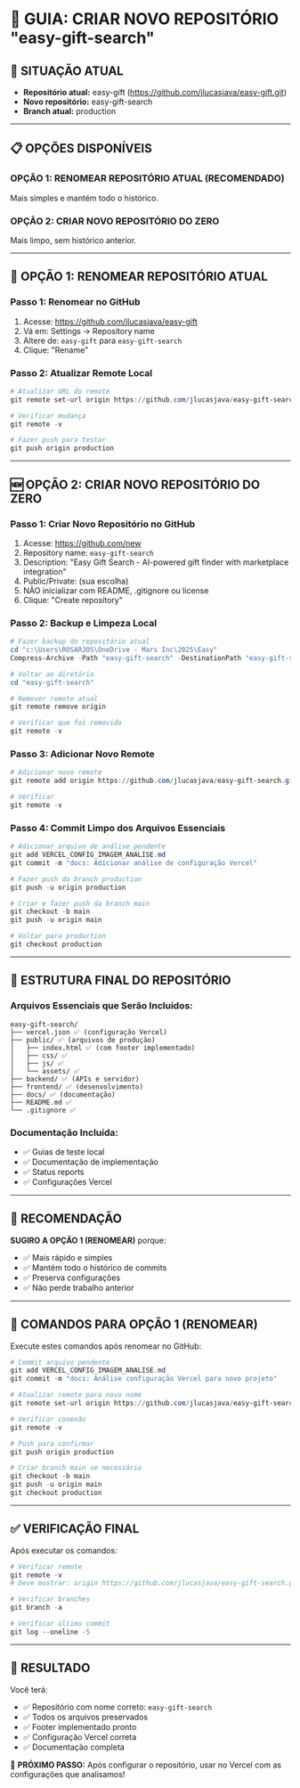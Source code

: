 # 🚀 GUIA: CRIAR NOVO REPOSITÓRIO "easy-gift-search"

## 🎯 SITUAÇÃO ATUAL
- **Repositório atual:** easy-gift (https://github.com/jlucasjava/easy-gift.git)
- **Novo repositório:** easy-gift-search
- **Branch atual:** production

---

## 📋 OPÇÕES DISPONÍVEIS

### **OPÇÃO 1: RENOMEAR REPOSITÓRIO ATUAL (RECOMENDADO)**
Mais simples e mantém todo o histórico.

### **OPÇÃO 2: CRIAR NOVO REPOSITÓRIO DO ZERO**
Mais limpo, sem histórico anterior.

---

## 🔧 OPÇÃO 1: RENOMEAR REPOSITÓRIO ATUAL

### **Passo 1: Renomear no GitHub**
1. Acesse: https://github.com/jlucasjava/easy-gift
2. Vá em: Settings → Repository name
3. Altere de: `easy-gift` para `easy-gift-search`
4. Clique: "Rename"

### **Passo 2: Atualizar Remote Local**
```powershell
# Atualizar URL do remote
git remote set-url origin https://github.com/jlucasjava/easy-gift-search.git

# Verificar mudança
git remote -v

# Fazer push para testar
git push origin production
```

---

## 🆕 OPÇÃO 2: CRIAR NOVO REPOSITÓRIO DO ZERO

### **Passo 1: Criar Novo Repositório no GitHub**
1. Acesse: https://github.com/new
2. Repository name: `easy-gift-search`
3. Description: "Easy Gift Search - AI-powered gift finder with marketplace integration"
4. Public/Private: (sua escolha)
5. NÃO inicializar com README, .gitignore ou license
6. Clique: "Create repository"

### **Passo 2: Backup e Limpeza Local**
```powershell
# Fazer backup do repositório atual
cd "c:\Users\ROSARJOS\OneDrive - Mars Inc\2025\Easy"
Compress-Archive -Path "easy-gift-search" -DestinationPath "easy-gift-search-backup.zip"

# Voltar ao diretório
cd "easy-gift-search"

# Remover remote atual
git remote remove origin

# Verificar que foi removido
git remote -v
```

### **Passo 3: Adicionar Novo Remote**
```powershell
# Adicionar novo remote
git remote add origin https://github.com/jlucasjava/easy-gift-search.git

# Verificar
git remote -v
```

### **Passo 4: Commit Limpo dos Arquivos Essenciais**
```powershell
# Adicionar arquivo de análise pendente
git add VERCEL_CONFIG_IMAGEM_ANALISE.md
git commit -m "docs: Adicionar análise de configuração Vercel"

# Fazer push da branch production
git push -u origin production

# Criar e fazer push da branch main
git checkout -b main
git push -u origin main

# Voltar para production
git checkout production
```

---

## 📁 ESTRUTURA FINAL DO REPOSITÓRIO

### **Arquivos Essenciais que Serão Incluídos:**
```
easy-gift-search/
├── vercel.json ✅ (configuração Vercel)
├── public/ ✅ (arquivos de produção)
│   ├── index.html ✅ (com footer implementado)
│   ├── css/ ✅
│   ├── js/ ✅
│   └── assets/ ✅
├── backend/ ✅ (APIs e servidor)
├── frontend/ ✅ (desenvolvimento)
├── docs/ ✅ (documentação)
├── README.md ✅
└── .gitignore ✅
```

### **Documentação Incluída:**
- ✅ Guias de teste local
- ✅ Documentação de implementação
- ✅ Status reports
- ✅ Configurações Vercel

---

## 🎯 RECOMENDAÇÃO

**SUGIRO A OPÇÃO 1 (RENOMEAR)** porque:
- ✅ Mais rápido e simples
- ✅ Mantém todo o histórico de commits
- ✅ Preserva configurações
- ✅ Não perde trabalho anterior

---

## 🚀 COMANDOS PARA OPÇÃO 1 (RENOMEAR)

Execute estes comandos após renomear no GitHub:

```powershell
# Commit arquivo pendente
git add VERCEL_CONFIG_IMAGEM_ANALISE.md
git commit -m "docs: Análise configuração Vercel para novo projeto"

# Atualizar remote para novo nome
git remote set-url origin https://github.com/jlucasjava/easy-gift-search.git

# Verificar conexão
git remote -v

# Push para confirmar
git push origin production

# Criar branch main se necessário
git checkout -b main
git push -u origin main
git checkout production
```

---

## ✅ VERIFICAÇÃO FINAL

Após executar os comandos:

```powershell
# Verificar remote
git remote -v
# Deve mostrar: origin https://github.com/jlucasjava/easy-gift-search.git

# Verificar branches
git branch -a

# Verificar último commit
git log --oneline -5
```

---

## 🎉 RESULTADO

Você terá:
- ✅ Repositório com nome correto: `easy-gift-search`
- ✅ Todos os arquivos preservados
- ✅ Footer implementado pronto
- ✅ Configuração Vercel correta
- ✅ Documentação completa

🎯 **PRÓXIMO PASSO:** Após configurar o repositório, usar no Vercel com as configurações que analisamos!
